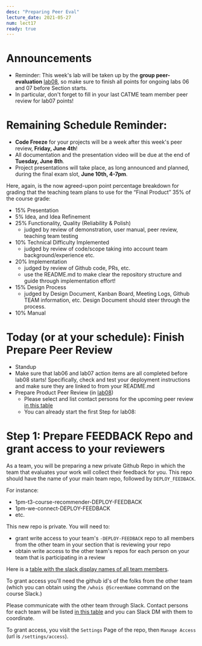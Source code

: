 ```yaml
---
desc: "Preparing Peer Eval"
lecture_date: 2021-05-27
num: lect17
ready: true
---
```


# Announcements
* Reminder: This week's lab will be taken up by the **group peer-evaluation** [lab08](https://ucsb-cs148.github.io/s21/lab/lab08/), so make sure to finish all points for ongoing labs 06 and 07 before Section starts.
* In particular, don't forget to fill in your last CATME team member peer review for lab07 points! 

# Remaining Schedule Reminder: 

* **Code Freeze** for your projects will be a week after this week's peer review, **Friday, June 4th**!
* All documentation and the presentation video will be due at the end of **Tuesday, June 8th**. 
* Project presentations will take place, as long announced and planned, during the final exam slot, **June 10th, 4-7pm**.

Here, again, is the now agreed-upon point percentage breakdown for grading that the teaching team plans to use for the “Final Product” 35% of the course grade:

* 15% Presentation
* 5% Idea, and Idea Refinement 
* 25% Functionality, Quality (Reliability & Polish) 
    * judged by review of demonstration, user manual, peer review, teaching team testing 
* 10% Technical Difficulty Implemented 
    * judged by review of code/scope taking into account team background/experience etc.
* 20% Implementation 
    * judged by review of Github code, PRs, etc. 
    * use the README.md to make clear the repository structure and guide through implementation effort! 
* 15% Design Process 
    * judged by Design Document, Kanban Board, Meeting Logs, Github TEAM information, etc. Design Document should steer through the process.
* 10% Manual 


# Today (or at your schedule): Finish Prepare Peer Review 

* Standup 
* Make sure that lab06 and lab07 action items are all completed before lab08 starts! Specifically, check and test your deployment instructions and make sure they are linked to from your README.md 
* Prepare Product Peer Review (in [lab08](https://ucsb-cs148.github.io/s21/lab/lab08/))
  * Please select and list contact persons for the upcoming peer review [in this table](https://docs.google.com/spreadsheets/d/1rGk06L3xZ08sWqDN3o_FKx8b-mQrxYGO_mrf6XcW0vA/edit?usp=sharing)
  * You can already start the first Step for lab08: 

# Step 1: Prepare FEEDBACK Repo and grant access to your reviewers

As a team, you will be preparing a new private Github Repo in which the team that evaluates your work will collect their feedback for you. 
This repo should have the name of your main team repo, followed by `DEPLOY_FEEDBACK`.

For instance:

* 1pm-t3-course-recommender-DEPLOY-FEEDBACK
* 1pm-we-connect-DEPLOY-FEEDBACK
* etc.  

This new repo is private.   You will need to:
* grant write access to your team's `-DEPLOY-FEEDBACK` repo to all members from the other team in your section that is reviewing your repo
* obtain write access to the other team's repos for each person on your team that is participating in a review

Here is a [table with the slack display names of all team members](https://docs.google.com/spreadsheets/d/1BnGP-2nbP-HI3eNsd3Nc8gkpL8mAMNjratRvxIAI-gs/edit?usp=sharing).

To grant access you'll need the github id's of the folks from the other team (which you can obtain
using the `/whois @ScreenName` command on the course Slack.)   

Please communicate with the other team through Slack. Contact persons for each team will be listed [in this table](https://docs.google.com/spreadsheets/d/1rGk06L3xZ08sWqDN3o_FKx8b-mQrxYGO_mrf6XcW0vA/edit?usp=sharing) and you can Slack DM with them to coordinate. 

To grant access, you visit the `Settings` Page of the repo, then `Manage Access` (url is `/settings/access`).












